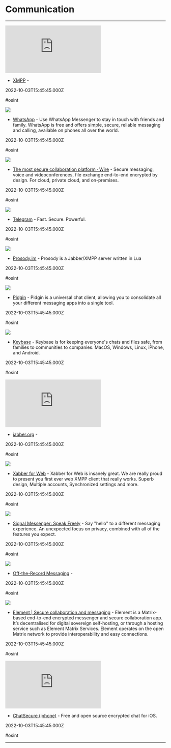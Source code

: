 # Communication

---

![](https://rdl.ink/render/https%3A%2F%2Fxmpp.org)

- [XMPP](https://xmpp.org) - 

2022-10-03T15:45:45.000Z

#osint

![](https://static.whatsapp.net/rsrc.php/v3/yR/r/y8-PTBaP90a.png)

- [WhatsApp](https://www.whatsapp.com) - Use WhatsApp Messenger to stay in touch with friends and family. WhatsApp is free and offers simple, secure, reliable messaging and calling, available on phones all over the world.

2022-10-03T15:45:45.000Z

#osint

![](https://rdl.ink/render/https%3A%2F%2Fwire.com%2Fen)

- [The most secure collaboration platform · Wire](https://wire.com/en) - Secure messaging, voice and videoconferences, file exchange end-to-end encrypted by design. For cloud, private cloud, and on-premises.

2022-10-03T15:45:45.000Z

#osint

![](https://telegram.org/img/t_logo.png)

- [Telegram](https://telegram.me) - Fast. Secure. Powerful.

2022-10-03T15:45:45.000Z

#osint

![](https://rdl.ink/render/https%3A%2F%2Fprosody.im)

- [Prosody.im](https://prosody.im) - Prosody is a Jabber/XMPP server written in Lua

2022-10-03T15:45:45.000Z

#osint

![](https://pidgin.im/images/pidgin-circle-256.png)

- [Pidgin](https://www.pidgin.im) - Pidgin is a universal chat client, allowing you to consolidate all your different messaging apps into a single tool.

2022-10-03T15:45:45.000Z

#osint

![](https://rdl.ink/render/https%3A%2F%2Fkeybase.io)

- [Keybase](https://keybase.io) - Keybase is for keeping everyone's chats and files safe, from families to communities to companies. MacOS, Windows, Linux, iPhone, and Android.

2022-10-03T15:45:45.000Z

#osint

![](https://rdl.ink/render/https%3A%2F%2Fwww.jabber.org)

- [jabber.org](https://www.jabber.org) - 

2022-10-03T15:45:45.000Z

#osint

![](https://rdl.ink/render/https%3A%2F%2Fwww.xabber.com%2Fweb)

- [Xabber for Web](https://www.xabber.com/web) - Xabber for Web is insanely great. We are really proud to present you first ever web XMPP client that really works. Superb design, Multiple accounts, Synchronized settings and more.

2022-10-03T15:45:45.000Z

#osint

![](https://signal.org/assets/og/og-image-ff2096df535eee499356de64b19fa8cebb9681ab1e78cca7330e7f8b8d5ec6d5.png)

- [Signal Messenger: Speak Freely](https://signal.org) - Say "hello" to a different messaging experience. An unexpected focus on privacy, combined with all of the features you expect.

2022-10-03T15:45:45.000Z

#osint

![](https://rdl.ink/render/https%3A%2F%2Fotr.cypherpunks.ca)

- [Off-the-Record Messaging](https://otr.cypherpunks.ca) - 

2022-10-03T15:45:45.000Z

#osint

![](https://static.element.io/images/open-graph-large.png)

- [Element | Secure collaboration and messaging](https://element.io) - Element is a Matrix-based end-to-end encrypted messenger and secure collaboration app. It’s decentralised for digital sovereign self-hosting, or through a hosting service such as Element Matrix Services. Element operates on the open Matrix network to provide interoperability and easy connections.

2022-10-03T15:45:45.000Z

#osint

![](https://rdl.ink/render/https%3A%2F%2Fchatsecure.org)

- [ChatSecure (iphone)](https://chatsecure.org) - Free and open source encrypted chat for iOS.

2022-10-03T15:45:45.000Z

#osint

---

